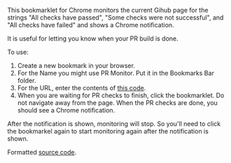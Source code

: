 This bookmarklet for Chrome monitors the current Gihub page for the strings "All checks have passed",
"Some checks were not successful", and "All checks have failed" and shows a Chrome notification.

It is useful for letting you know when your PR build is done.

To use:

1. Create a new bookmark in your browser.
2. For the Name you might use PR Monitor. Put it in the Bookmarks Bar folder.
3. For the URL, enter the contents of [this code](https://raw.githubusercontent.com/JonathanAquino/misc-scripts/master/pr-monitor/pr-monitor.bookmarklet.js).
4. When you are waiting for PR checks to finish, click the bookmarklet. Do not navigate away from the page. When the PR checks are done, you should see a Chrome notification.

After the notification is shown, monitoring will stop.
So you'll need to click the bookmarkel again to start monitoring
again after the notification is shown.

Formatted [source code](https://github.com/JonathanAquino/misc-scripts/blob/master/pr-monitor/pr-monitor.js).

